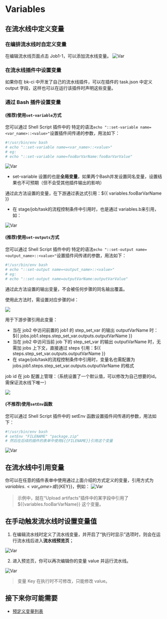 # Variables

## 在流水线中定义变量

### 在编排流水线时自定义变量

在编辑流水线页面点击 Job1-1，可以添加流水线变量。
![Var](../../assets/variables_1.png)

### 在流水线插件中设置变量

如果你在 bk-ci 中开发了自己的流水线插件，可以在插件的 task.json 中定义 output 字段，这样也可以在运行该插件时声明这些变量。

### 通过 Bash 插件设置变量

#### (推荐)使用`set-variable`方式

您可以通过 Shell Script 插件中的 特定的语法`echo "::set-variable name=<var_name>::<value>"`设置插件间传递的参数，用法如下：

```bash
#!/usr/bin/env bash
# echo "::set-variable name=<var_name>::<value>"
# eg:
# echo "::set-variable name=fooBarVarName:fooBarVarValue"
```

![Var](../../assets/variables_6.png)

- set-variable 设置的也是**全局变量**，如果两个Bash并发设置同名变量，设置结果也不可预期（但不会受其他插件输出的影响）

通过此方法设置的变量，在下游通过表达式引用：${{ variables.fooBarVarName }}

- 在 stage/job/task的流程控制条件中引用时，也是通过 variables.b来引用，如：

![Var](../../assets/variables_7.png)

#### (推荐)使用`set-outputs`方式

您可以通过 Shell Script 插件中的 特定的语法`echo "::set-output name=<output_name>::<value>"`设置插件间传递的参数，用法如下：

```bash
#!/usr/bin/env bash
# echo "::set-output name=<output_name>::<value>"
# eg:
# echo "::set-output name=outputVarName:outputVarValue"
```

通过此方法设置的输出变量，不会被任何步骤的同名输出覆盖。

使用此方法时，需设置对应步骤的id：

![](../../assets/variables_8.png)

用于下游步骤引用此变量：

- 当在 job2 中访问前置的 job1 的 step_set_var 的输出 outputVarName 时：${{ jobs.job1.steps.step_set_var.outputs.outputVarName }}
- 当在 job2 中访问当前 job 下的 step_set_var 的输出 outputVarName 时，无需加 jobs 上下文，直接通过 steps 引用：${{ steps.step_set_var.outputs.outputVarName }}
- 在 stage/job/task的流程控制条件中引用时，变量名也需配置为 jobs.job1.steps.step_set_var.outputs.outputVarName 的格式

job id 在 job 配置上管理：（系统设置了一个默认值，可以修改为自己想要的id。需保证流水线下唯一）

![](../../assets/variables_9.png)





#### (不推荐)使用`setEnv`函数

您可以通过 Shell Script 插件中的 setEnv 函数设置插件间传递的参数，用法如下：

```bash
#!/usr/bin/env bash
# setEnv "FILENAME" "package.zip"
# 然后在后续的插件的表单中使用${{FILENAME}}引用这个变量
```

![Var](../../assets/variables_2.png)

## 在流水线中引用变量

你可以在任意的插件表单中使用通过上面介绍的方式定义的变量，引用方式为 ${{variables.<var_name>}}或${{KEY}}，例如：
![Var](../../assets/variables_3.png)

> 示例中，就在“Upload artifacts”插件中的某字段中引用了 ${{variables.fooBarVarName}} 这个变量。

## 在手动触发流水线时设置变量值

1. 在编辑流水线时定义了流水线变量，并开启了“执行时显示”选项时，则会在运行流水线后进入**流水线预览页**；

![Var](../../assets/variables_4.png)

2. 进入预览页，你可以再次编辑你的变量 value 并运行流水线。

![Var](../../assets/variables_5.png)

> 变量 Key 在执行时不可修改，只能修改 value。

## 接下来你可能需要

- [预定义变量列表](../FAQS/Variables.md)
